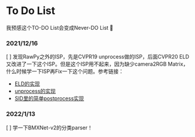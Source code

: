 # To Do List  
我预感这个TO-DO List会变成Never-DO List :rofl:  

### 2021/12/16  
[ ] 发现RawPy之外的ISP，先是CVPR19 unprocess做的ISP，后面CVPR20 ELD又改进了一下这个ISP。但是这个ISP用不起来，因为缺少camera2RGB Matrix，什么时候学一下ISP再Fix一下这个问题。参考链接：
* [ELD的实现](https://github.com/Vandermode/ELD/blob/master/data/sid_dataset.py)  
* [unprocess的实现](https://github.com/timothybrooks/unprocessing/blob/master/process.py)  
* [SID里的简单postprocess实现](https://github.com/cchen156/Learning-to-See-in-the-Dark/blob/master/train_Sony.py)  

### 2022/1/13  
[ ] 学一下BMXNet-v2的分类parser！  

